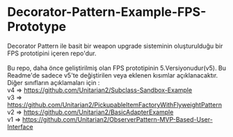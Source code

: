 # Decorator-Pattern-Example-FPS-Prototype
Decorator Pattern ile basit bir weapon upgrade sisteminin oluşturulduğu bir FPS prototipini içeren repo'dur.<br><br>
Bu repo, daha önce geliştirilmiş olan FPS prototipinin 5.Versiyonudur(v5). Bu Readme'de sadece v5'te değiştirilen veya eklenen kısımlar açıklanacaktır.<br>
Diğer sınıfların açıklamaları için :<br>
v4 => https://github.com/Unitarian2/Subclass-Sandbox-Example <br>
v3 => https://github.com/Unitarian2/PickupableItemFactoryWithFlyweightPattern<br>
v2 => https://github.com/Unitarian2/BasicAdapterExample<br>
v1 => https://github.com/Unitarian2/ObserverPattern-MVP-Based-User-Interface<br><br>
